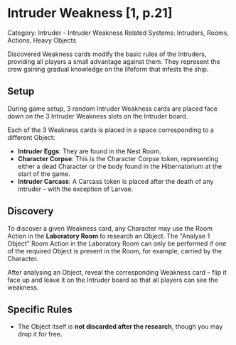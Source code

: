 # Intruder Weakness [1, p.21]

Category: Intruder - Intruder Weakness
Related Systems: Intruders, Rooms, Actions, Heavy Objects

Discovered Weakness cards modify the basic rules of the Intruders, providing all players a small advantage against them. They represent the crew gaining gradual knowledge on the lifeform that infests the ship.

## Setup

During game setup, 3 random Intruder Weakness cards are placed face down on the 3 Intruder Weakness slots on the Intruder board.

Each of the 3 Weakness cards is placed in a space corresponding to a different Object:

- **Intruder Eggs**: They are found in the Nest Room.
- **Character Corpse**: This is the Character Corpse token, representing either a dead Character or the body found in the Hibernatorium at the start of the game.
- **Intruder Carcass**: A Carcass token is placed after the death of any Intruder – with the exception of Larvae.

## Discovery

To discover a given Weakness card, any Character may use the Room Action in the **Laboratory Room** to research an Object. The "Analyse 1 Object" Room Action in the Laboratory Room can only be performed if one of the required Object is present in the Room, for example, carried by the Character.

After analysing an Object, reveal the corresponding Weakness card – flip it face up and leave it on the Intruder board so that all players can see the weakness.

## Specific Rules

- The Object itself is **not discarded after the research**, though you may drop it for free.
